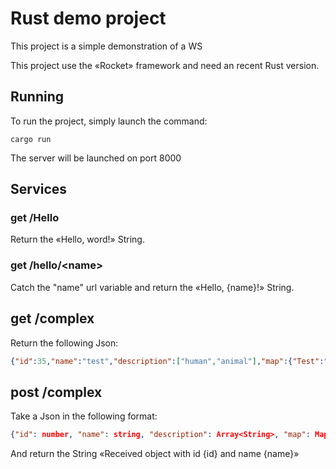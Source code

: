 # Rust demo project

This project is a simple demonstration of a WS

This project use the «Rocket» framework and need an recent Rust version.

## Running

To run the project, simply launch the command:

```
cargo run
```

The server will be launched on port 8000

## Services

### get /Hello

Return the «Hello, word!» String.

### get /hello/\<name>

Catch the "name" url variable and return the «Hello, {name}!» String.

## get /complex

Return the following Json:

```Json
{"id":35,"name":"test","description":["human","animal"],"map":{"Test":"one","other":"two"}}
```

## post /complex

Take a Json in the following format:

```Json
{"id": number, "name": string, "description": Array<String>, "map": Map<String, String>}
```

And return the String «Received object with id {id} and name {name}»